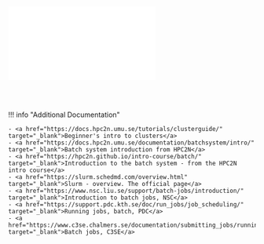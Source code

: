 <iframe class="slideshow" src="./slideshow.html" frameborder=0></iframe>

<br><br>

!!! info "Additional Documentation"

    - <a href="https://docs.hpc2n.umu.se/tutorials/clusterguide/" target="_blank">Beginner's intro to clusters</a>
    - <a href="https://docs.hpc2n.umu.se/documentation/batchsystem/intro/" target="_blank">Batch system introduction from HPC2N</a>
    - <a href="https://hpc2n.github.io/intro-course/batch/" target="_blank">Introduction to the batch system - from the HPC2N intro course</a>
    - <a href="https://slurm.schedmd.com/overview.html" target="_blank">Slurm - overview. The official page</a> 
    - <a href="https://www.nsc.liu.se/support/batch-jobs/introduction/" target="_blank">Introduction to batch jobs, NSC</a>
    - <a href="https://support.pdc.kth.se/doc/run_jobs/job_scheduling/" target="_blank">Running jobs, batch, PDC</a>
    - <a href="https://www.c3se.chalmers.se/documentation/submitting_jobs/running_jobs/" target="_blank">Batch jobs, C3SE</a> 

